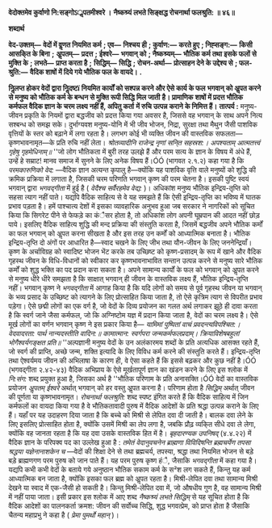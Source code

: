 **वेदोक्तमेव कुर्वाणो नि:सङ्गोऽॢपतमीश्वरे ।** **नैष्कश्र्यं लभते सिङ्क्षद्ध रोचनार्था फलश्रुति: ॥ ४६॥** 

**शब्दार्थ** 

**वेद-उक्तम्—** **वेदों में वॢणत नियमित कर्म** **; एव—** **निश्चय ही** **; कुर्वाण:—** **करते हुए** **; निह्सङ्ग:—** **किसी आसकि्त के बिना** **;** **अॢपतम्—** **प्रदत्त** **; ईश्वरे—** **भगवान् को** **; नैष्कश्र्यम्—** **भौतिक कर्म तथा इसके फलों से मुक्ति के** **; लभते—** **प्राप्त करता है** **;** **सिद्धिम्—** **सिद्धि** **; रोचन-अर्था—** **प्रोत्साहन देने के उद्देश्य से** **; फल-श्रुति:—** **वैदिक शाषों में दिये गये भौतिक फल के वायदे।** **.** 

**निॢलप्त होकर वेदों द्वारा निॢदष्टï नियमित कार्यों को सश्पन्न करने और ऐसे कार्य के फल** **भगवान् को अॢपत करने से मनुष्य को भौतिक कर्म के बन्धन से मुक्ति रूपी सिद्धि मिल जाती** **है। प्रामाणिक शाषों में प्रदत्त भौतिक कर्मफल वैदिक ज्ञान के चरम लक्ष्य नहीं हैं, अपितु कर्ता** **में रुचि उत्पन्न कराने के निमित्त हैं।** **तात्पर्य :** मनुष्य-जीवन प्रकृति के नियमों द्वारा बद्धजीव को प्रदत्त किया गया अवसर है, जिससे वह भगवान् के साथ अपने नित्य सश्बन्ध को समझ सके। दुर्भाग्यवश मनुष्य-योनि में भी जीव भोजन, निद्रा, सुरक्षा तथा मैथुन जैसी पाशविक वृत्तियों के स्तर को बढ़ाने में लगा रहता है। लगभग कोई भी व्यक्ति जीवन की वास्तविक सफलता—कृष्णभावनामृत—के प्रति रुचि नहीं लेता। *श्रोतव्यादीनि राजेन्द्र नृणां सनि्त सहस्रश:।* *अपश्यताम् आत्मतत्त्वं गृहेषु गृहमेधिनाम्॥* ''जो लोग भौतिकता में बुरी तरह उलझे हैं और परम सत्य के ज्ञान के विषय में अंधे हैं, उन्हें हे सम्राट! मानव समाज में सुनने के लिए अनेक विषय हैं।ÓÓ (भागवत २.१.२) कहा गया है कि *परमकारुणिको वेद:* —वैदिक ज्ञान अत्यन्त कृपालु है—क्योंकि यह पाशविक वृत्ति वाले मनुष्यों को शुद्धि की क्रमिक प्रक्रिया में लगाता है, जिसकी चरम परिणति भगवान् कृष्ण की परम चेतना है। इसकी पुष्टि स्वयं भगवान् द्वारा *भगवद्गीता* में हुई है ( *वेदैश्च सर्वैरहमेव वेद्य:* )। अधिकांश मनुष्य भौतिक इन्द्रिय-तृप्ति को सहसा त्याग नहीं पाते। यद्यपि वैदिक साहित्य से वे यह समझते हैं कि ऐसी इन्द्रिय-तृप्ति का भविष्य में घातक प्रभाव पड़ता है। हमें पाश्चात्य देशों में इसका व्यावहारिक अनुभव हुआ जब सरकार ने नागरिकों को सूचित किया कि सिगरेट पीने से फेफड़े का कंैसर होता है, तो अधिकांश लोग अपनी घूम्रपान की आदत नहीं छोड़ पाये। इसलिए वैदिक साहित्य शुद्धि की मन्द प्रक्रिया की संस्तुति करता है, जिसमें बद्धजीव अपने भौतिक कर्मों का फल भगवान् को अॢपत करना सीखता है और इस तरह उन कर्मों को आध्यात्मिक बनाता है। भौतिक इन्द्रिय-तृप्ति दो अंगों पर आधारित है—स्वाद चखने के लिए जीभ तथा यौन-जीवन के लिए जननेन्द्रियाँ। कृष्ण के अर्चाविग्रह को स्वादिष्ट भोजन भेंट करके तब उच्छिष्ट को कृष्ण-प्रसादम् के रूप में खाने और वैदिक गृहस्थ जीवन के विधि-विधानों को स्वीकार कर कृष्णभावनाभावित सन्तान उत्पन्न करने से मनुष्य सारे भौतिक कर्मों को शुद्ध भक्ति का पद प्रदान करा सकता है। अपने सामान्य कार्यों के फल को भगवान् को अॢपत करने से मनुष्य धीरे धीरे समझता है कि साक्षात् भगवान् ही जीवन के वास्तविक लक्ष्य हैं, भौतिक इन्द्रिय-तृप्ति नहीं। भगवान् कृष्ण ने *भगवद्गीता* में आगाह किया है कि यदि लोगों को समय से पूर्व गृहस्थ जीवन या भगवान् के भव्य प्रसाद के उच्छिष्ट को त्यागने के लिए प्रोत्साहित किया जाता है, तो ऐसे कृत्रिम त्याग से विपरीत प्रभाव पड़ेगा। ऐसे छद्मी लोगों का एक वर्ग है, जो वेदों के दिव्य प्रयोजन का गलत अर्थ लगाकर झूठे ही दावा करता है कि स्वर्ग जाने जैसा कर्मफल, जो कि अग्निष्टोम यज्ञ में प्रदान किया जाता है, वेदों का चरम लक्ष्य है। ऐसे मूर्ख लोगों का वर्णन भगवान् कृष्ण ने इस प्रकार किया है— *यामिमां पुष्पितां वाचं प्रवदन्त्यविपश्चित:।* *वेदवादरता: पार्थ नान्यदस्तीति वादिन:॥* *कामात्मान: स्वर्गपरा जन्मकर्मफलप्रदाम्।* *क्रियाविशेषबहुलां भोगैश्वर्यगङ्क्षत प्रति॥* ''अल्पज्ञानी मनुष्य वेदों के उन अलंकारमय शब्दों के प्रति अत्यधिक आसक्त रहते हैं, जो स्वर्ग की प्राप्ति, अच्छे जन्म, शक्ति इत्यादि के लिए विविध कर्म करने की संस्तुति करते हैं। इन्द्रिय-तृप्ति तथा ऐश्वर्यमय जीवन की अभिलाषा के कारण ही, वे ऐसा कहते हैं कि इससे बढ़कर और कुछ नहीं है।ÓÓ (भगवद्गीता २.४२-४३) वैदिक अभिप्राय के ऐसे मूर्खतापूर्ण ज्ञान का खंडन करने के लिए इस श्लोक में *नि:संग:* शब्द प्रयुक्त हुआ है, जिसका अर्थ है ''भौतिक परिणाम के प्रति अनासक्ति।ÓÓ वेदों का वास्तविक प्रयोजन *अॢपतम् ईश्वरे* अर्थात् भगवान् को हर वस्तु अॢपत करना है। परिणाम होता है *सिद्धिम्* अर्थात् जीवन की पूर्णता या कृष्णभावनामृत। *रोचनार्था फलश्रुति:* शब्द स्पष्ट इंगित करते हैं कि वैदिक साहित्य में जिन कर्मफलों का वायदा किया गया है वे भौतिकतावादी पुरुष में वैदिक आदेशों के प्रति श्रद्धा उत्पन्न कराने के लिए हैं। यहाँ पर यह उदाहरण दिया जाता है कि बच्चे को मिश्री से लेपित दवा दी जाती है। बालक दवा लेने के लिए इसलिए प्रोत्साहित होता है, क्योंकि उसमें मिश्री का लेप लगा है, जबकि प्रौढ़ व्यकि्त सीधे दवा ले लेगा, क्योंकि वह जानता रहता है कि यह दवा उसके वास्तविक हित में है। *बृहदारण्यक उपनिषद्*  (४.४.२२) में वैदिक ज्ञान के परिपक्व पद का उल्लेख हुआ है : *तमेतं वेदानुवचनेन ब्राह्मणा* *विविदिषन्ति ब्रह्मचर्येण तपसा श्रद्धया यज्ञेनानाशकेन च* —वेदों की शिक्षा देने से तथा ब्रह्मचर्य, तपस्या, श्रद्धा तथा नियमित भोजन से बड़े बड़े ब्राह्मणगण परम पुरुष को जान पाते हैं। यह परम पुरुष  कृष्ण हंै, जैसाकि *भगवद्गीता* में कहा गया है। यद्यपि कभी कभी वेदों के बताये गये अनुष्ठान भौतिक सकाम कर्म के स²श लग सकते हैं, किन्तु यह कर्म आध्यात्मिक बन जाता है, क्योंकि इसका फल ब्रह्म को अॢपत रहता है। मिश्री-लेपित दवा तथा सामान्य मिश्री देखने या स्वाद में एक-जैसी हो सकती है। किन्तु मिश्री-लेपित दवा में, जो औषधीय गुण है, वह सामान्य मिश्री में नहीं पाया जाता। इसी प्रकार इस श्लोक में आए शब्द *नैष्कश्र्यं लभते सिद्धिम्* से यह सूचित होता है कि वैदिक आदेशों का पालनकर्ता क्रमश: जीवन की सर्वोच्च सिद्धि, शुद्ध भगवत्प्रेम, को प्राप्त होता है जैसाकि चैतन्य महाप्रभु ने कहा है ( *प्रेमा पुमर्थो महान्* )। 